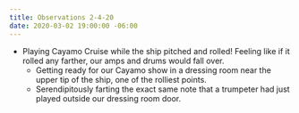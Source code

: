 ```yaml
---
title: Observations 2-4-20
date: 2020-03-02 19:00:00 -06:00
---
```


- Playing Cayamo Cruise while the ship pitched and rolled! Feeling like if it rolled any farther, our amps and drums would fall over.
	- Getting ready for our Cayamo show in a dressing room near the upper tip of the ship, one of the rolliest points.
	- Serendipitously farting the exact same note that a trumpeter had just played outside our dressing room door.